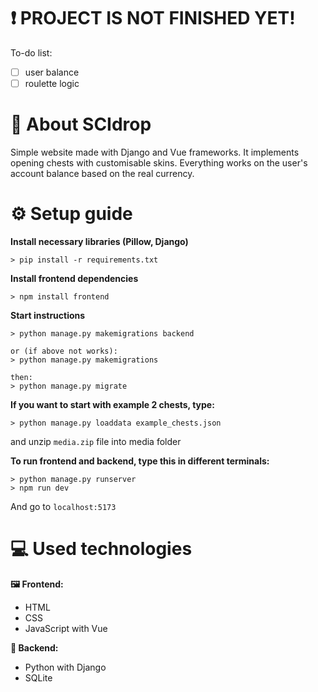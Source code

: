 # ❗ PROJECT IS NOT FINISHED YET!
To-do list:
- [ ] user balance
- [ ] roulette logic

# 🎁 About SCIdrop
Simple website made with Django and Vue frameworks. It implements opening chests with customisable skins. Everything works on the user's account balance based on the real currency.

# ⚙️ Setup guide
<b>Install necessary libraries (Pillow, Django)</b>
```
> pip install -r requirements.txt
```
<b>Install frontend dependencies</b>
```
> npm install frontend
```

<b>Start instructions</b>
```
> python manage.py makemigrations backend

or (if above not works):
> python manage.py makemigrations

then:
> python manage.py migrate
```

<b>If you want to start with example 2 chests, type:</b>
```
> python manage.py loaddata example_chests.json
```
and unzip ```media.zip``` file into media folder

<b>To run frontend and backend, type this in different terminals:</b>
```
> python manage.py runserver
> npm run dev
```

And go to ```localhost:5173```


# 💻 Used technologies
<b>🖼️ Frontend:</b>
- HTML
- CSS
- JavaScript with Vue

<b>🔧 Backend:</b>
- Python with Django
- SQLite